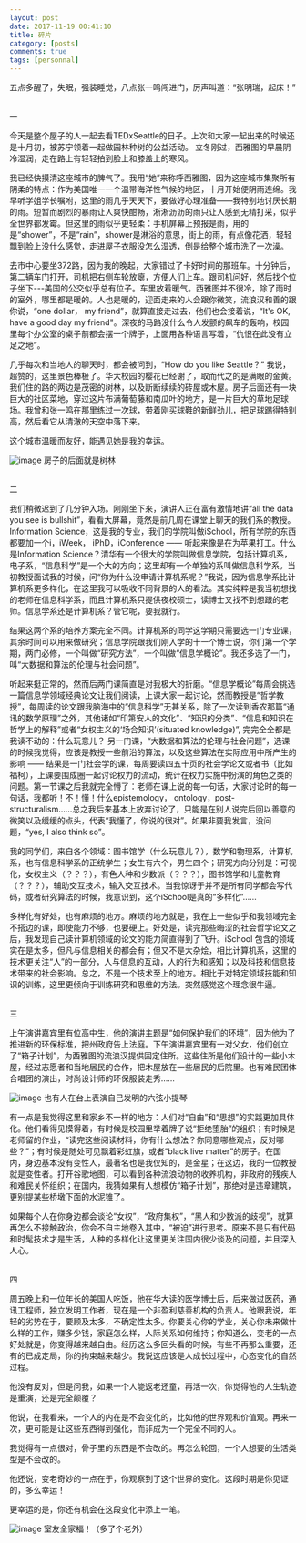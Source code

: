 ```yaml
---
layout: post
date: 2017-11-19 00:41:10 
title: 碎片
category: [posts]
comments: true
tags: [personnal]
---
```


五点多醒了，失眠，强装睡觉，八点张一鸣闯进门，厉声叫道：“张明瑞，起床！”

<br>
一

今天是整个屋子的人一起去看TEDxSeattle的日子。上次和大家一起出来的时候还是十月初，被苏宁领着一起做园林种树的公益活动。 立冬刚过，西雅图的早晨阴冷湿润，走在路上有轻轻拍到脸上和膝盖上的寒风。

我已经快摸清这座城市的脾气了。我用“她”来称呼西雅图，因为这座城市集聚所有阴柔的特点：作为美国唯一一个温带海洋性气候的地区，十月开始便阴雨连绵。我早听学姐学长嘱咐，这里的雨几乎天天下，要做好心理准备——我特别地讨厌长期的雨。短暂而剧烈的暴雨让人爽快酣畅，淅淅沥沥的雨只让人感到无精打采，似乎全世界都发霉。但这里的雨似乎更轻柔：手机屏幕上预报是雨，用的是“shower”，不是“rain”，shower是淋浴的意思，街上的雨，有点像花洒，轻轻飘到脸上没什么感觉，走进屋子衣服没怎么湿透，倒是给整个城市洗了一次澡。

去市中心要坐372路，因为我的晚起，大家错过了卡好时间的那班车。十分钟后，第二辆车门打开，司机把右侧车轮放瘪，方便人们上车。跟司机问好，然后找个位子坐下---美国的公交似乎总有位子。车里放着暖气。西雅图并不很冷，除了雨时的室外，哪里都是暖的。人也是暖的，迎面走来的人会跟你微笑，流浪汉和善的跟你说，“one dollar， my friend”，就算直接走过去，他们也会接着说，“It's OK, have a good day my friend"。深夜的马路没什么令人发颤的飙车的轰响，校园里每个办公室的桌子前都会摆一个牌子，上面用各种语言写着，“仇恨在此没有立足之地”。

几乎每次和当地人的聊天时，都会被问到，“How do you like Seattle？” 我说，超赞的，这里景色棒极了。华大校园的樱花已经谢了，取而代之的是满眼的金黄。我们住的路的两边是茂密的树林，以及断断续续的砖屋或木屋。房子后面还有一块巨大的社区菜地，穿过这片布满葡萄藤和南瓜叶的地方，是一片巨大的草地足球场。我曾和张一鸣在那里练过一次球，带着刚买球鞋的新鲜劲儿，把足球踢得特别高，然后看它从清澈的天空中落下来。

这个城市温暖而友好，能遇见她是我的幸运。

![image](/assets/img/after_house_tree.jpeg)
房子的后面就是树林

<br>
二

我们稍微迟到了几分钟入场。刚刚坐下来，演讲人正在富有激情地讲“all the data you see is bullshit”，看看大屏幕，竟然是前几周在课堂上聊天的我们系的教授。Information Science，这是我的专业，我们的学院叫做iSchool，所有学院的东西都要加一个i，iWeek， iPhD，iConference —— 听起来像是在为苹果打工。什么是Information Science？清华有一个很大的学院叫做信息学院，包括计算机系，电子系，“信息科学”是一个大的方向；这里却有一个单独的系叫做信息科学系。当初教授面试我的时候，问“你为什么没申请计算机系呢？”我说，因为信息学系比计算机系更多样化，在这里我可以吸收不同背景的人的看法。其实纯粹是我当初想找的老师在信息科学系，而且计算机系只提供夜校硕士，读博士又找不到想跟的老师。信息学系还是计算机系？管它呢，要我就行。


结果这两个系的培养方案完全不同。计算机系的同学这学期只需要选一门专业课，其余时间可以用来做研究；信息学院跟我们刚入学的十一个博士说，你们第一个学期，两门必修，一个叫做“研究方法”，一个叫做“信息学概论”。我还多选了一门，叫“大数据和算法的伦理与社会问题”。


听起来挺正常的，然而后两门课简直是对我极大的折磨。“信息学概论”每周会挑选一篇信息学领域经典论文让我们阅读，上课大家一起讨论，然而教授是“哲学教授”，每周读的论文跟我脑海中的“信息科学”无甚关系，除了一次读到香农那篇“通讯的数学原理”之外，其他诸如“印第安人的文化”、“知识的分类”、“信息和知识在哲学上的解释”或者“女权主义的‘场合知识’(situated knowledge)”, 完完全全都是我读不动的：什么玩意儿？ 另一门课，“大数据和算法的伦理与社会问题”，选课的时候我觉得，应该是教授一些前沿的算法，以及这些算法在实际应用中所产生的影响 —— 结果是一门社会学的课，每周要读四五十页的社会学论文或者书（比如福柯），上课要围成圈一起讨论权力的流动，统计在权力实施中扮演的角色之类的问题。第一节课之后我就完全懵了：老师在课上说的每一句话，大家讨论时的每一句话，我都听！不！懂！什么epistemology， ontology，post-structuralism……总之我后来基本上放弃讨论了，只能是在别人说完后回以善意的微笑以及缓缓的点头，代表“我懂了，你说的很对”。如果非要我发言，没问题，“yes, I also think so”。

我的同学们，来自各个领域：图书馆学（什么玩意儿？），数学和物理系，计算机系，也有信息科学系的正统学生；女生有六个，男生四个；研究方向分别是：可视化，女权主义（？？？），有色人种和少数派（？？？），图书馆学和儿童教育（？？？），辅助交互技术，输入交互技术。当我惊讶于并不是所有同学都会写代码，或者研究算法的时候，我意识到，这个iSchool是真的“多样化”……

多样化有好处，也有麻烦的地方。麻烦的地方就是，我在上一些似乎和我领域完全不搭边的课，即使能力不够，也要硬上。好处是，读完那些晦涩的社会哲学论文之后，我发现自己读计算机领域的论文的能力简直得到了飞升。iSchool 包含的领域实在是太多，但凡与信息相关的都会有；但又不是大杂烩，相比计算机系，这里的技术更关注“人”的一部分，人与信息的互动，人的行为和感知；以及科技和信息技术带来的社会影响。总之，不是一个技术至上的地方。相比于对特定领域技能和知识的训练，这里更倾向于训练研究和思维的方法。突然感觉这个理念很牛逼。

<br>
三

上午演讲嘉宾里有位高中生，他的演讲主题是“如何保护我们的环境”，因为他为了推进新的环保标准，把州政府告上法庭。下午演讲嘉宾里有一对父女，他们创立了“箱子计划”，为西雅图的流浪汉提供固定住所。这些住所是他们设计的一些小木屋，经过志愿者和当地居民的合作，把木屋放在一些居民的后院里。也有难民团体合唱团的演出，时尚设计师的环保服装走秀…… 

![image](/assets/img/violin_ted.jpg)
也有人在台上表演自己发明的六弦小提琴


有一点是我觉得这里和家乡不一样的地方：人们对“自由”和“思想”的实践更加具体化。他们看得见摸得着，有时候是校园里举着牌子说“拒绝堕胎”的组织；有时候是老师留的作业，“读完这些阅读材料，你有什么想法？你同意哪些观点，反对哪些？”；有时候是随处可见飘着彩虹旗，或者“black live matter”的房子。在国内，身边基本没有变性人，最著名也是我仅知的，是金星；在这边，我的一位教授就是变性者。打开谷歌地图，可以看到各种流浪动物的收养机构，非政府的残疾人和难民关怀组织；在国内，我猜如果有人想模仿“箱子计划”，那绝对是违章建筑，更别提某些桥墩下面的水泥锥了。

如果每个人在你身边都会谈论“女权”，“政府集权”，“黑人和少数派的歧视”，就算再怎么不接触政治，你会不自主地卷入其中，“被迫”进行思考。原来不是只有代码和时髦技术才是生活，人种的多样化让这里更关注国内很少谈及的问题，并且深入人心。

<br>
四

周五晚上和一位年长的美国人吃饭，他在华大读的医学博士后，后来做过医药，通讯工程师，独立发明工作者，现在是一个非盈利慈善机构的负责人。他跟我说，年轻的劣势在于，要顾及太多，不确定性太多。你要关心你的学业，关心你未来做什么样的工作，赚多少钱，家庭怎么样，人际关系如何维持；你知道么，变老的一点好处就是，你变得越来越自由。经历这么多回头看的时候，有些不再那么重要，还有的已成定局，你的拘束越来越少。我说这应该是人成长过程中，心态变化的自然过程。

他没有反对，但是问我，如果一个人能返老还童，再活一次，你觉得他的人生轨迹是重演，还是完全颠覆？

他说，在我看来，一个人的内在是不会变化的，比如他的世界观和价值观。再来一次，更可能是让这些东西得到强化，而非成为一个完全不同的人。

我觉得有一点很对，骨子里的东西是不会改的。再怎么轮回，一个人想要的生活类型是不会改的。

他还说，变老奇妙的一点在于，你观察到了这个世界的变化。这段时期是你见证的，多么幸运！


更幸运的是，你还有机会在这段变化中添上一笔。


![image](/assets/img/myroomates.jpg)
室友全家福！（多了个老外）
